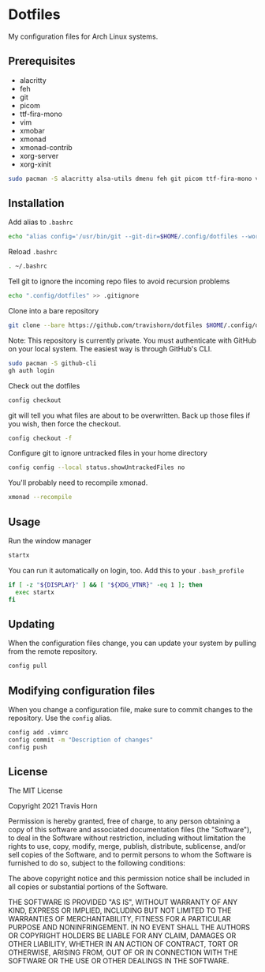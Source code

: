 # Dotfiles

My configuration files for Arch Linux systems.

## Prerequisites

- alacritty
- feh
- git
- picom
- ttf-fira-mono
- vim
- xmobar
- xmonad
- xmonad-contrib
- xorg-server
- xorg-xinit

```bash
sudo pacman -S alacritty alsa-utils dmenu feh git picom ttf-fira-mono vim xmobar xmonad xmonad-contrib xorg-server xorg-xinit
```

## Installation

Add alias to `.bashrc`

```bash
echo "alias config='/usr/bin/git --git-dir=$HOME/.config/dotfiles --work-tree=$HOME'" >> ~/.bashrc
```

Reload `.bashrc`

```bash
. ~/.bashrc
```

Tell git to ignore the incoming repo files to avoid recursion problems

```bash
echo ".config/dotfiles" >> .gitignore
```

Clone into a bare repository

```bash
git clone --bare https://github.com/travishorn/dotfiles $HOME/.config/dotfiles
```

Note: This repository is currently private. You must authenticate with GitHub on
your local system. The easiest way is through GitHub's CLI.

```bash
sudo pacman -S github-cli
gh auth login
```

Check out the dotfiles

```bash
config checkout
```

git will tell you what files are about to be overwritten. Back up those files if
you wish, then force the checkout.

```bash
config checkout -f
```

Configure git to ignore untracked files in your home directory

```bash
config config --local status.showUntrackedFiles no
```

You'll probably need to recompile xmonad.

```bash
xmonad --recompile
```

## Usage

Run the window manager

```bash
startx
```

You can run it automatically on login, too. Add this to your `.bash_profile`

```bash
if [ -z "${DISPLAY}" ] && [ "${XDG_VTNR}" -eq 1 ]; then
  exec startx
fi
```

## Updating

When the configuration files change, you can update your system by pulling from
the remote repository.

```bash
config pull
```

## Modifying configuration files

When you change a configuration file, make sure to commit changes to the
repository. Use the `config` alias.

```bash
config add .vimrc
config commit -m "Description of changes"
config push
```

## License

The MIT License

Copyright 2021 Travis Horn

Permission is hereby granted, free of charge, to any person obtaining a copy of
this software and associated documentation files (the "Software"), to deal in
the Software without restriction, including without limitation the rights to
use, copy, modify, merge, publish, distribute, sublicense, and/or sell copies of
the Software, and to permit persons to whom the Software is furnished to do so,
subject to the following conditions:

The above copyright notice and this permission notice shall be included in all
copies or substantial portions of the Software.

THE SOFTWARE IS PROVIDED "AS IS", WITHOUT WARRANTY OF ANY KIND, EXPRESS OR
IMPLIED, INCLUDING BUT NOT LIMITED TO THE WARRANTIES OF MERCHANTABILITY, FITNESS
FOR A PARTICULAR PURPOSE AND NONINFRINGEMENT. IN NO EVENT SHALL THE AUTHORS OR
COPYRIGHT HOLDERS BE LIABLE FOR ANY CLAIM, DAMAGES OR OTHER LIABILITY, WHETHER
IN AN ACTION OF CONTRACT, TORT OR OTHERWISE, ARISING FROM, OUT OF OR IN
CONNECTION WITH THE SOFTWARE OR THE USE OR OTHER DEALINGS IN THE SOFTWARE.

